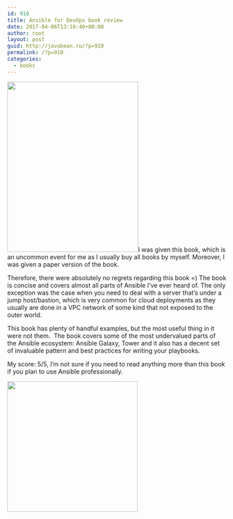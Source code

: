 ```yaml
---
id: 910
title: Ansible for DevOps book review
date: 2017-04-06T13:10:40+00:00
author: root
layout: post
guid: http://javabean.ru/?p=910
permalink: /?p=910
categories:
  - books
---
```

<img class="alignleft size-medium" src="https://www.ansiblefordevops.com/images/ansible-for-devops-cover.jpg" width="301" height="391" />I was given this book, which is an uncommon event for me as I usually buy all books by myself. Moreover, I was given a paper version of the book.

Therefore, there were absolutely no regrets regarding this book =) The book is concise and covers almost all parts of Ansible I&#8217;ve ever heard of. The only exception was the case when you need to deal with a server that&#8217;s under a jump host/bastion, which is very common for cloud deployments as they usually are done in a VPC network of some kind that not exposed to the outer world.

This book has plenty of handful examples, but the most useful thing in it were not them.  The book covers some of the most undervalued parts of the Ansible ecosystem: Ansible Galaxy, Tower and it also has a decent set of invaluable pattern and best practices for writing your playbooks.

My score: 5/5, I&#8217;m not sure if you need to read anything more than this book if you plan to use Ansible professionally.

<img class="aligncenter size-medium" src="http://www.neatnikcleaning.com/wp-content/uploads/2015/11/5-stars-300x300.jpg" width="300" height="300" />

&nbsp;